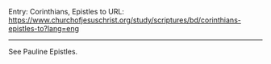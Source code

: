 Entry: Corinthians, Epistles to
URL: https://www.churchofjesuschrist.org/study/scriptures/bd/corinthians-epistles-to?lang=eng

---

See Pauline Epistles.

